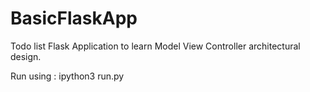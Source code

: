 # BasicFlaskApp

Todo list Flask Application to learn Model View Controller architectural design.

Run using : ipython3 run.py
